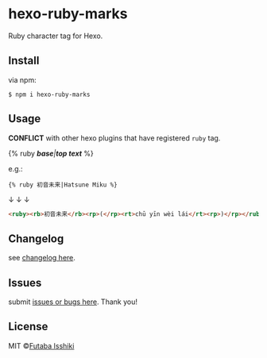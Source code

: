 # hexo-ruby-marks

Ruby character tag for Hexo.

## Install
via npm:

`$ npm i hexo-ruby-marks`

## Usage

**CONFLICT** with other hexo plugins that have registered `ruby` tag.

{% ruby _**base**|**top text**_ %}

e.g.:
```
{% ruby 初音未来|Hatsune Miku %}
```
↓ ↓ ↓
```html
<ruby><rb>初音未来</rb><rp>(</rp><rt>chū yīn wèi lái</rt><rp>)</rp></ruby>
```


## Changelog
see [changelog here](https://github.com/issiki/hexo-ruby-marks/blob/master/CHANGELOG.md).

## Issues
submit [issues or bugs here](https://github.com/issiki/hexo-ruby-marks/issues). Thank you!

## License
MIT ©[Futaba Isshiki](https://futaba.love)
